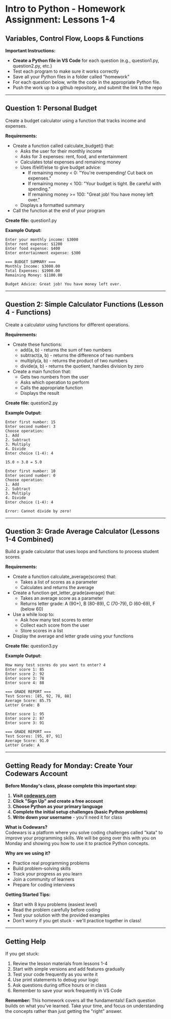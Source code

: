 # **Intro to Python \- Homework Assignment: Lessons 1-4**

## **Variables, Control Flow, Loops & Functions**

**Important Instructions:**

* **Create a Python file in VS Code** for each question (e.g., question1.py, question2.py, etc.)  
* Test each program to make sure it works correctly  
* Save all your Python files in a folder called "homework"  
* For each question below, write the code in the appropriate Python file.  
* Push the work up to a github repository, and submit the link to the repo

---

## **Question 1: Personal Budget** 

Create a budget calculator using a function that tracks income and expenses.

**Requirements:**

* Create a function called calculate\_budget() that:  
  * Asks the user for their monthly income  
  * Asks for 3 expenses: rent, food, and entertainment  
  * Calculates total expenses and remaining money  
  * Uses if/elif/else to give budget advice:  
    * If remaining money \< 0: "You're overspending\! Cut back on expenses."  
    * If remaining money \< 100: "Your budget is tight. Be careful with spending."  
    * If remaining money \>= 100: "Great job\! You have money left over."  
  * Displays a formatted summary  
* Call the function at the end of your program

**Create file:** question1.py

**Example Output:**

```
Enter your monthly income: $3000
Enter rent expense: $1200
Enter food expense: $400
Enter entertainment expense: $300

=== BUDGET SUMMARY ===
Monthly Income: $3000.00
Total Expenses: $1900.00
Remaining Money: $1100.00

Budget Advice: Great job! You have money left over.
```

---

## **Question 2: Simple Calculator Functions (Lesson 4 \- Functions)**

Create a calculator using functions for different operations.

**Requirements:**

* Create these functions:  
  * add(a, b) \- returns the sum of two numbers  
  * subtract(a, b) \- returns the difference of two numbers  
  * multiply(a, b) \- returns the product of two numbers  
  * divide(a, b) \- returns the quotient, handles division by zero  
* Create a main function that:  
  * Gets two numbers from the user  
  * Asks which operation to perform  
  * Calls the appropriate function  
  * Displays the result

**Create file:** question2.py

**Example Output:**

```
Enter first number: 15
Enter second number: 3
Choose operation:
1. Add
2. Subtract
3. Multiply
4. Divide
Enter choice (1-4): 4

15.0 ÷ 3.0 = 5.0

Enter first number: 10
Enter second number: 0
Choose operation:
1. Add
2. Subtract
3. Multiply
4. Divide
Enter choice (1-4): 4

Error: Cannot divide by zero!
```

---

## **Question 3: Grade Average Calculator (Lessons 1-4 Combined)**

Build a grade calculator that uses loops and functions to process student scores.

**Requirements:**

* Create a function calculate\_average(scores) that:  
  * Takes a list of scores as a parameter  
  * Calculates and returns the average  
* Create a function get\_letter\_grade(average) that:  
  * Takes an average score as a parameter  
  * Returns letter grade: A (90+), B (80-89), C (70-79), D (60-69), F (below 60\)  
* Use a while loop to:  
  * Ask how many test scores to enter  
  * Collect each score from the user  
  * Store scores in a list  
* Display the average and letter grade using your functions

**Create file:** question3.py

**Example Output:**

```
How many test scores do you want to enter? 4
Enter score 1: 85
Enter score 2: 92
Enter score 3: 78
Enter score 4: 88

=== GRADE REPORT ===
Test Scores: [85, 92, 78, 88]
Average Score: 85.75
Letter Grade: B

Enter score 1: 95
Enter score 2: 87
Enter score 3: 91

=== GRADE REPORT ===
Test Scores: [95, 87, 91]
Average Score: 91.0
Letter Grade: A
```

---

## **Getting Ready for Monday: Create Your Codewars Account**

**Before Monday's class, please complete this important step:**

1. **Visit [codewars.com](https://www.codewars.com/)**  
2. **Click "Sign Up" and create a free account**  
3. **Choose Python as your primary language**  
4. **Complete the initial setup challenges (basic Python problems)**  
5. **Write down your username** \- you'll need it for class

**What is Codewars?**  
Codewars is a platform where you solve coding challenges called "kata" to improve your programming skills. We will be going over this with you on Monday and showing you how to use it to practice Python concepts.

**Why are we using it?**

* Practice real programming problems  
* Build problem-solving skills  
* Track your progress as you learn  
* Join a community of learners  
* Prepare for coding interviews

**Getting Started Tips:**

* Start with 8 kyu problems (easiest level)  
* Read the problem carefully before coding  
* Test your solution with the provided examples  
* Don't worry if you get stuck \- we'll practice together in class\!

---

## **Getting Help**

If you get stuck:

1. Review the lesson materials from lessons 1-4  
2. Start with simple versions and add features gradually  
3. Test your code frequently as you write it  
4. Use print statements to debug your logic  
5. Ask questions during office hours or in class  
6. Remember to save your work frequently in VS Code

**Remember:** This homework covers all the fundamentals\! Each question builds on what you've learned. Take your time, and focus on understanding the concepts rather than just getting the "right" answer.

